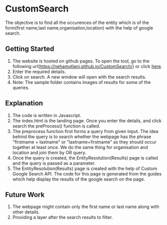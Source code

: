 # CustomSearch

The objective is to find all the occurences of the entity which is of the form(first name,last name,organisation,location) with the help of google search.

## Getting Started

1. The website is hosted on github pages. To open the tool, go to the following url(https://nehamotlani.github.io/CustomSearch/) or click [here](https://nehamotlani.github.io/CustomSearch/).
2. Enter the required details.
3. Click on search. A new window will open with the search results.
4. Note: The sample folder contains images of results for some of the queries.

## Explanation

1. The code is written in Javascript.
2. The index.html is the landing page. Once you enter the details, and click search the preProcess() function is called.
3. The preprocess function first forms a query from given input. The idea behind the query is to search whether the webpage has the phrase "firstname + lastname" or "lastname+firstname" as they should occur together at least once. We do the same thing for organisation and location and join them by OR query.
4. Once the query is created, the EntityResolution(Results) page is called and the query is passed as a parameter.
5. The EntityResolution(Results) page is created with the help of Custom Google Search API. The code for this page is generated from the guides which help display the results of the google search on the page. 

## Future Work

1. The webpage might contain only the first name or last name along with other details.
2. Providing a layer after the search results to filter. 
